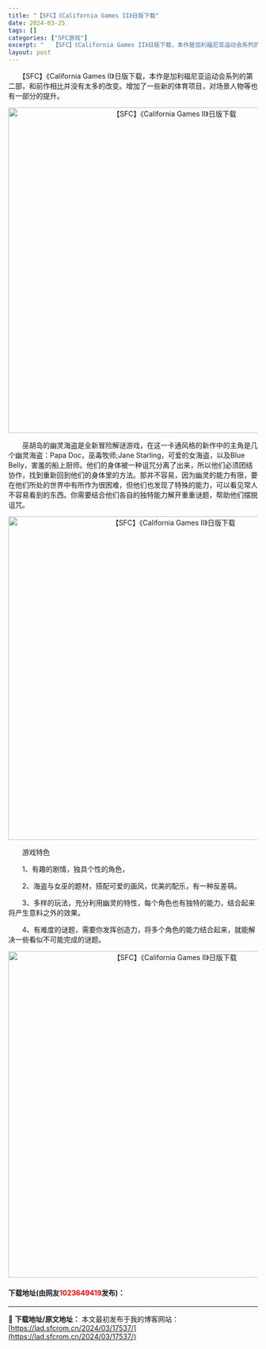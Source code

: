 ```yaml
---
title: "【SFC】《California Games II》日版下载"
date: 2024-03-25
tags: []
categories: ["SFC游戏"]
excerpt: "　　【SFC】《California Games II》日版下载，本作是加利福尼亚运动会系列的第二部，和前作相比并没有太多的改变。增加了一些新的体育项目，对场景人物等也有一部分的提升。 　　巫胡岛的幽灵海盗是全新冒险解谜游戏，在这一卡通风格的新作中的主角是几个幽灵海盗：Papa Doc，巫毒牧师;J&hellip;"
layout: post
---
```


 <p>　　【SFC】《California Games II》日版下载，本作是加利福尼亚运动会系列的第二部，和前作相比并没有太多的改变。增加了一些新的体育项目，对场景人物等也有一部分的提升。</p> <p align="center"><img align="" border="0" src="https://lad.sfcrom.cn/wp-content/uploads/2024/03/20240324_6600b28d16354.png" width="656" alt="【SFC】《California Games II》日版下载" /></p> <p>　　巫胡岛的幽灵海盗是全新冒险解谜游戏，在这一卡通风格的新作中的主角是几个幽灵海盗：Papa Doc，巫毒牧师;Jane Starling，可爱的女海盗，以及Blue Belly，害羞的船上厨师。他们的身体被一种诅咒分离了出来，所以他们必须团结协作，找到重新回到他们的身体里的方法。那并不容易，因为幽灵的能力有限，要在他们所处的世界中有所作为很困难，但他们也发现了特殊的能力，可以看见常人不容易看到的东西。你需要结合他们各自的独特能力解开重重谜题，帮助他们摆脱诅咒。</p> <p align="center"><img align="" border="0" src="https://lad.sfcrom.cn/wp-content/uploads/2024/03/20240324_6600b28ea1385.png" width="652" alt="【SFC】《California Games II》日版下载" /></p> <p>　　游戏特色</p> <p>　　1、有趣的剧情，独具个性的角色，</p> <p>　　2、海盗与女巫的题材，搭配可爱的画风，优美的配乐，有一种反差萌。</p> <p>　　3、多样的玩法，充分利用幽灵的特性，每个角色也有独特的能力，结合起来将产生意料之外的效果。</p> <p>　　4、有难度的谜题，需要你发挥创造力，将多个角色的能力结合起来，就能解决一些看似不可能完成的谜题。</p> <p align="center"><img align="" border="0" src="https://lad.sfcrom.cn/wp-content/uploads/2024/03/20240324_6600b290211cd.png" width="658" alt="【SFC】《California Games II》日版下载" /></p> <p><h4>下载地址(由网友<font color="red">1023649419</font>发布)：</h4></p> 

---
📖 **下载地址/原文地址：** 本文最初发布于我的博客网站：[https://lad.sfcrom.cn/2024/03/17537/](https://lad.sfcrom.cn/2024/03/17537/)
